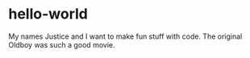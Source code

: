 # hello-world

My names Justice and I want to make fun stuff with code.
The original Oldboy was such a good movie.
